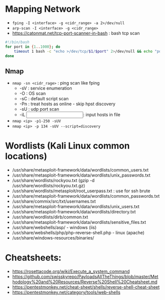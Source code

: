 # Mapping Network

- `fping -I <interface> -g <cidr_range> -a 2>/dev/null`
- `arp-scan -I <interface> -g <cidr_range>`
- https://catonmat.net/tcp-port-scanner-in-bash : bash tcp scan

```bash
#!/bin/bash
for port in {1..1000}; do
	timeout 1 bash -c "echo >/dev/tcp/$1/$port" 2>/dev/null && echo "port $port is open"
done
```		

## Nmap

- `nmap -sn <cidr_rage>` : ping scan like fping
	- -sV : service enumeration
	- -O : OS scan
	- -sC : default script scan
	- -Pn : treat hosts as online - skip hpst discovery
	- -sU : udp port scan
	- -iL <input file>: input hosts in file
- `nmap <ip> -p1-250 -sUV`
- `nmap <ip> -p 134 -sUV --script=discovery`

# Wordlists (Kali Linux common locations)

- /usr/share/metasploit-framework/data/wordlists/common_users.txt
- /usr/share/metasploit-framework/data/wordlists/unix_passwords.txt 
- /usr/share/wordlists/rockyou.txt (gzip -d /usr/share/wordlists/rockyou.txt.gz)
- /usr/share/wordlists/metasploit/root_userpass.txt : use for ssh brute
- /usr/share/metasploit-framework/data/wordlists/common_passwords.txt
- /usr/share/commix/src/txt/usernames.txt 
- /usr/share/metasploit-framework/data/wordlists/unix_users.txt
- /usr/share/metasploit-framework/data/wordlists/directory.txt
- /usr/share/wordlists/dirb/common.txt
- /usr/share/metasploit-framework/data/wordlists/sensitive_files.txt
- /usr/share/webshells/asp/ - windows (iis)
- /usr/share/webshells/php/php-reverse-shell.php - linux (apache)
- /usr/share/windows-resources/binaries/


# Cheatsheets:

- https://rosettacode.org/wiki/Execute_a_system_command
- https://github.com/swisskyrepo/PayloadsAllTheThings/blob/master/Methodology%20and%20Resources/Reverse%20Shell%20Cheatsheet.md
- https://pentestmonkey.net/cheat-sheet/shells/reverse-shell-cheat-sheet
- https://pentestmonkey.net/category/tools/web-shells